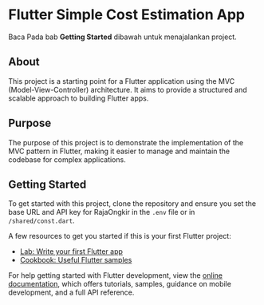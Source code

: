 # Flutter Simple Cost Estimation App
Baca Pada bab **Getting Started** dibawah untuk menajalankan project.

## About

This project is a starting point for a Flutter application using the MVC (Model-View-Controller) architecture. It aims to provide a structured and scalable approach to building Flutter apps.

## Purpose

The purpose of this project is to demonstrate the implementation of the MVC pattern in Flutter, making it easier to manage and maintain the codebase for complex applications.

## Getting Started

To get started with this project, clone the repository and ensure you set the base URL and API key for RajaOngkir in the `.env` file or in `/shared/const.dart`.

A few resources to get you started if this is your first Flutter project:

- [Lab: Write your first Flutter app](https://docs.flutter.dev/get-started/codelab)
- [Cookbook: Useful Flutter samples](https://docs.flutter.dev/cookbook)

For help getting started with Flutter development, view the
[online documentation](https://docs.flutter.dev/), which offers tutorials,
samples, guidance on mobile development, and a full API reference.
